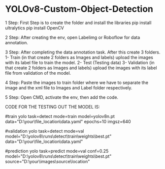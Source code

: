 # YOLOv8-Custom-Object-Detection

1 Step: First Step is to create the folder and install the libraries
	pip install ultralytics
	pip install OpenCV

2 Step: After creating the env, open Labelimg or Roboflow for data annotation. 

3 Step: After completing the data annotation task. After this create 3 folders. 
						   1- Train (in that create 2 folders as Images and labels) upload the images with its label file to train the model.
			     			   2- Test (Testing data)
			    			   3- Validation (in that create 2 folders as Images and labels) upload the images with its label file from validation of the model.

4 Step: Paste the images to train folder where we have to separate the image and the xml file to Images and Label folder respectively.

5 Step: Open CMD, activate the env, then add the code.

CODE FOR THE TESTING OUT THE MODEL IS:

#train
yolo task=detect mode=train model=yolov8n.pt data="D:\\your\\file_location\\data.yaml" epochs=10 imgsz=640

#validation
yolo task=detect mode=val model="D:\\yolov8\\runs\\detect\\train\\weights\\best.pt" data="D:\\your\\file_location\\data.yaml"

#prediction
yolo task=predict mode=val conf=0.25 model="D:\\yolov8\\runs\\detect\\train\\weights\\best.pt" source="D:\\your\\images\\source\\location"
